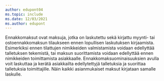 ```yaml
---
author: edupont04
ms.topic: include
ms.date: 12/03/2021
ms.author: edupont
---
```

Ennakkomaksut ovat maksuja, jotka on laskutettu sekä kirjattu myynti- tai ostoennakkomaksun tilaukseen ennen lopullisen laskutuksen kirjaamista. Esimerkiksi ennen tilattujen nimikkeiden valmistamista voidaan edellyttää talletuksen tekemistä, tai maksun suorittamista voidaan edellyttää ennen nimikkeiden toimittamista asiakkaalle. Ennakkomaksuominaisuuksien avulla voit laskuttaa ja kerätä asiakkailta edellytettyjä talletuksia ja suorittaa talletuksia toimittajille. Näin kaikki asianmukaiset maksut kirjataan samalle laskulle.  
